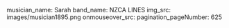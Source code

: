 musician_name: Sarah
band_name: NZCA LINES
img_src: images/musician1895.png
onmouseover_src: 
pagination_pageNumber: 625